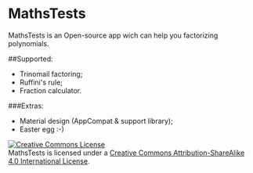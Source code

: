# MathsTests
MathsTests is an Open-source app wich can help you factorizing polynomials.

##Supported:
- Trinomail factoring;
- Ruffini's rule;
- Fraction calculator.

###Extras:
- Material design (AppCompat & support library);
- Easter egg :-)



<a rel="license" href="http://creativecommons.org/licenses/by-sa/4.0/"><img alt="Creative Commons License" style="border-width:0" src="https://i.creativecommons.org/l/by-sa/4.0/88x31.png" /></a><br />MathsTests is licensed under a <a rel="license" href="http://creativecommons.org/licenses/by-sa/4.0/">Creative Commons Attribution-ShareAlike 4.0 International License</a>.
